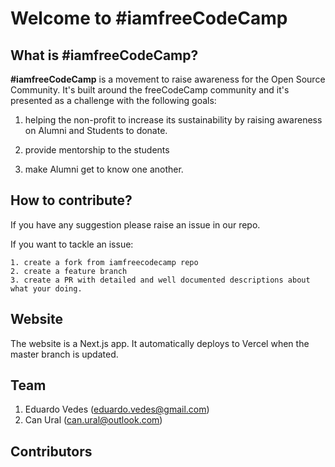 # Welcome to #iamfreeCodeCamp

## What is #iamfreeCodeCamp?

**#iamfreeCodeCamp** is a movement to raise awareness for the Open Source Community.
It's built around the freeCodeCamp community and it's presented as a challenge with the following goals:

1.  helping the non-profit to increase its sustainability by raising awareness on Alumni and Students to donate.

2.  provide mentorship to the students

3.  make Alumni get to know one another.

## How to contribute?

If you have any suggestion please raise an issue in our repo.

If you want to tackle an issue:

    1. create a fork from iamfreecodecamp repo
    2. create a feature branch
    3. create a PR with detailed and well documented descriptions about what your doing.

## Website

The website is a Next.js app. It automatically deploys to Vercel when the master branch is updated.

## Team

1. Eduardo Vedes (eduardo.vedes@gmail.com)
2. Can Ural (can.ural@outlook.com)

## Contributors
